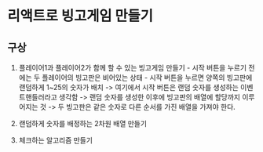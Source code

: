 # 리액트로 빙고게임 만들기
## 구상
  1. 플레이어1과 플레이어2가 함께 할 수 있는 빙고게임 만들기
    - 시작 버튼을 누르기 전에는 두 플레이어의 빙고판은 비어있는 상태
    - 시작 버튼을 누르면 양쪽의 빙고판에 랜덤하게 1~25의 숫자가 배치
      -> 여기에서 시작 버튼은 랜덤 숫자를 생성하는 이벤트핸들러라고 생각함
      -> 랜덤 숫자를 생성한 이후에 빙고판의 배열에 할당까지 이루어지는 것
      -> 두 빙고판은 같은 숫자로 다른 순서를 가진 배열을 가져야 한다.

  2. 랜덤하게 숫자를 배정하는 2차원 배열 만들기
  3. 체크하는 알고리즘 만들기